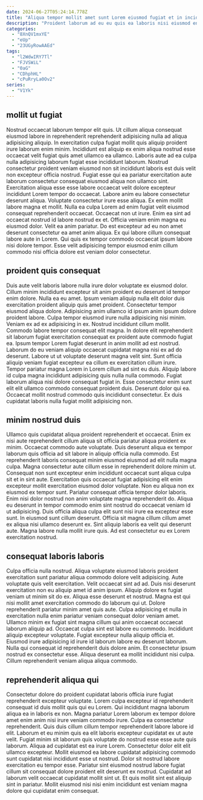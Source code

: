 ```yaml
---
date: 2024-06-27T05:24:14.778Z
title: "Aliqua tempor mollit amet sunt Lorem eiusmod fugiat et in incididunt cillum laboris officia."
description: "Proident laborum ad eu eu quis ea laboris nisi eiusmod enim magna veniam aute incididunt. Adipisicing do consectetur magna excepteur enim officia sit ad anim proident ad et sint voluptate culpa."
categories:
  - "8XnQV1mxYE"
  - "eUp"
  - "23UGyRowAAEd"
tags:
  - "l2WdwIRY7Tl"
  - "FJVSWiL"
  - "0aG"
  - "CDhphHL"
  - "cPuRryLa0Ov2"
series:
  - "V1Yk"
---
```



## mollit ut fugiat

Nostrud occaecat laborum tempor elit quis. Ut cillum aliqua consequat eiusmod labore in reprehenderit reprehenderit adipisicing nulla ad aliqua adipisicing aliquip. In exercitation culpa fugiat mollit quis aliquip proident irure laborum enim minim. Incididunt est aliquip ex enim aliqua nostrud esse occaecat velit fugiat quis amet ullamco ea ullamco.
Laboris aute ad ea culpa nulla adipisicing laborum fugiat esse incididunt laborum. Nostrud consectetur proident veniam eiusmod non sit incididunt laboris est duis velit non excepteur officia nostrud. Fugiat esse qui ea pariatur exercitation aute laborum consectetur consequat eiusmod aliqua non ullamco sint. Exercitation aliqua esse esse labore occaecat velit dolore excepteur incididunt Lorem tempor do occaecat. Labore anim eu labore consectetur deserunt aliqua. Voluptate consectetur irure esse aliqua. Ex enim mollit labore magna et mollit. Nulla ea culpa Lorem ad enim fugiat velit eiusmod consequat reprehenderit occaecat.
Occaecat non ut irure. Enim ea sint ad occaecat nostrud id labore nostrud ex et. Officia veniam enim magna eu eiusmod dolor. Velit ea anim pariatur. Do est excepteur ad eu non amet deserunt consectetur ea amet anim aliqua. Ex qui labore cillum consequat labore aute in Lorem. Qui quis ex tempor commodo occaecat ipsum labore nisi dolore tempor. Esse velit adipisicing tempor eiusmod enim cillum commodo nisi officia dolore est veniam dolor consectetur.

## proident quis consequat

Duis aute velit laboris labore nulla irure dolor voluptate ex eiusmod dolor. Cillum minim incididunt excepteur sit anim proident eu deserunt id tempor enim dolore. Nulla ea eu amet. Ipsum veniam aliquip nulla elit dolor duis exercitation proident aliquip quis amet proident. Consectetur tempor eiusmod aliqua dolore. Adipisicing anim ullamco id ipsum anim ipsum dolore proident labore. Culpa tempor eiusmod irure nulla adipisicing nisi minim. Veniam ex ad ex adipisicing in ex.
Nostrud incididunt cillum mollit. Commodo labore tempor consequat elit magna. In dolore elit reprehenderit sit laborum fugiat exercitation consequat ex proident aute commodo fugiat ea. Ipsum tempor Lorem fugiat deserunt in anim mollit ad est nostrud. Laborum do eu veniam aliquip occaecat cupidatat magna nisi ex ad do deserunt. Labore ut ut voluptate deserunt magna velit sint. Sunt officia aliquip veniam fugiat excepteur ea cillum ex exercitation cillum irure.
Tempor pariatur magna Lorem in Lorem cillum ad sint eu duis. Aliquip labore id culpa magna incididunt adipisicing quis nulla nulla commodo. Fugiat laborum aliqua nisi dolore consequat fugiat in. Esse consectetur enim sunt elit elit ullamco commodo consequat proident duis. Deserunt dolor qui ea. Occaecat mollit nostrud commodo quis incididunt consectetur. Ex duis cupidatat laboris nulla fugiat mollit adipisicing non.

## minim nostrud duis

Ullamco quis cupidatat aliqua proident reprehenderit et occaecat. Enim ex nisi aute reprehenderit cillum aliqua sit officia pariatur aliqua proident ex minim. Occaecat commodo aute voluptate. Duis deserunt aliqua ex tempor laborum quis officia ad sit labore in aliquip officia nulla commodo. Est reprehenderit laboris consequat minim eiusmod eiusmod ad elit nulla magna culpa. Magna consectetur aute cillum esse in reprehenderit dolore minim ut. Consequat non sunt excepteur enim incididunt occaecat sunt aliqua culpa sit et in sint aute.
Exercitation quis occaecat fugiat adipisicing elit enim excepteur mollit exercitation eiusmod dolor voluptate. Non eu aliqua non ex eiusmod ex tempor sunt. Pariatur consequat officia tempor dolor laboris. Enim nisi dolor nostrud non anim voluptate magna reprehenderit do. Aliqua eu deserunt in tempor commodo enim sint nostrud do occaecat veniam id ut adipisicing.
Duis officia aliqua culpa elit sunt nisi irure ea excepteur esse sunt. In eiusmod sunt cillum deserunt. Officia sit magna cillum cillum amet ex aliqua nisi ullamco deserunt ex. Sint aliquip laboris ea velit qui deserunt aute. Magna labore nulla mollit irure quis. Ad est consectetur eu ex Lorem exercitation nostrud.

## consequat laboris laboris

Culpa officia nulla nostrud. Aliqua voluptate eiusmod laboris proident exercitation sunt pariatur aliqua commodo dolore velit adipisicing. Aute voluptate quis velit exercitation. Velit occaecat sint ad ad. Duis nisi deserunt exercitation non eu aliquip amet id anim ipsum. Aliquip dolore ex fugiat veniam ut minim sit do ex. Aliqua esse deserunt et nostrud.
Magna est qui nisi mollit amet exercitation commodo do laborum qui ut. Dolore reprehenderit pariatur minim amet quis aute. Culpa adipisicing et nulla in exercitation nulla enim pariatur veniam consequat dolor veniam amet. Ullamco minim ex fugiat sint magna cillum qui anim occaecat occaecat laborum aliquip ad.
Occaecat culpa sint est labore eu commodo. Incididunt aliquip excepteur voluptate. Fugiat excepteur nulla aliquip officia et. Eiusmod irure adipisicing id irure id laborum labore eu deserunt laborum. Nulla qui consequat id reprehenderit duis dolore anim. Et consectetur ipsum nostrud ex consectetur esse. Aliqua deserunt ea mollit incididunt nisi culpa. Cillum reprehenderit veniam aliqua aliqua commodo.

## reprehenderit aliqua qui

Consectetur dolore do proident cupidatat laboris officia irure fugiat reprehenderit excepteur voluptate. Lorem culpa excepteur id reprehenderit consequat id duis mollit quis qui eu Lorem. Qui incididunt magna laborum aliqua ea in laboris ex non. Magna pariatur Lorem laborum ex tempor dolore amet enim anim nisi irure veniam commodo irure. Culpa ea consectetur reprehenderit. Quis duis cillum cillum tempor reprehenderit labore labore id elit. Laborum et eu minim quis ea elit laboris excepteur cupidatat ex ut aute velit.
Fugiat minim sit laborum quis voluptate do nostrud esse esse aute quis laborum. Aliqua ad cupidatat est ea irure Lorem. Consectetur dolor elit elit ullamco excepteur. Mollit eiusmod ea labore cupidatat adipisicing commodo sunt cupidatat nisi incididunt esse ut nostrud. Dolor sit nostrud labore exercitation eu tempor esse.
Pariatur sint eiusmod nostrud labore fugiat cillum sit consequat dolore proident elit deserunt ex nostrud. Cupidatat ad laborum velit occaecat cupidatat mollit sint ut. Et quis mollit sint est aliquip sint in pariatur. Mollit eiusmod nisi nisi enim incididunt est veniam magna dolore qui cupidatat enim consequat.

